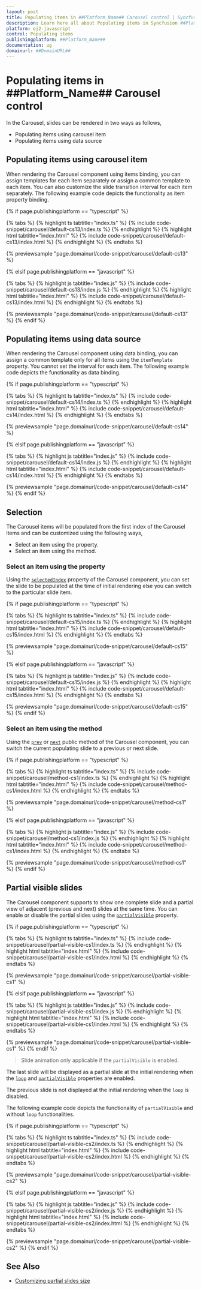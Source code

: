 ```yaml
---
layout: post
title: Populating items in ##Platform_Name## Carousel control | Syncfusion
description: Learn here all about Populating items in Syncfusion ##Platform_Name## Carousel control of Syncfusion Essential JS 2 and more.
platform: ej2-javascript
control: Populating items 
publishingplatform: ##Platform_Name##
documentation: ug
domainurl: ##DomainURL##
---
```


# Populating items in ##Platform_Name## Carousel control

In the Carousel, slides can be rendered in two ways as follows,

* Populating items using carousel item
* Populating items using data source

## Populating items using carousel item

When rendering the Carousel component using items binding, you can assign templates for each item separately or assign a common template to each item. You can also customize the slide transition interval for each item separately. The following example code depicts the functionality as item property binding.

{% if page.publishingplatform == "typescript" %}

 {% tabs %}
{% highlight ts tabtitle="index.ts" %}
{% include code-snippet/carousel/default-cs13/index.ts %}
{% endhighlight %}
{% highlight html tabtitle="index.html" %}
{% include code-snippet/carousel/default-cs13/index.html %}
{% endhighlight %}
{% endtabs %}
        
{% previewsample "page.domainurl/code-snippet/carousel/default-cs13" %}

{% elsif page.publishingplatform == "javascript" %}

{% tabs %}
{% highlight js tabtitle="index.js" %}
{% include code-snippet/carousel/default-cs13/index.js %}
{% endhighlight %}
{% highlight html tabtitle="index.html" %}
{% include code-snippet/carousel/default-cs13/index.html %}
{% endhighlight %}
{% endtabs %}

{% previewsample "page.domainurl/code-snippet/carousel/default-cs13" %}
{% endif %}

## Populating items using data source

When rendering the Carousel component using data binding, you can assign a common template only for all items using the `itemTemplate` property. You cannot set the interval for each item. The following example code depicts the functionality as data binding.

{% if page.publishingplatform == "typescript" %}

 {% tabs %}
{% highlight ts tabtitle="index.ts" %}
{% include code-snippet/carousel/default-cs14/index.ts %}
{% endhighlight %}
{% highlight html tabtitle="index.html" %}
{% include code-snippet/carousel/default-cs14/index.html %}
{% endhighlight %}
{% endtabs %}
        
{% previewsample "page.domainurl/code-snippet/carousel/default-cs14" %}

{% elsif page.publishingplatform == "javascript" %}

{% tabs %}
{% highlight js tabtitle="index.js" %}
{% include code-snippet/carousel/default-cs14/index.js %}
{% endhighlight %}
{% highlight html tabtitle="index.html" %}
{% include code-snippet/carousel/default-cs14/index.html %}
{% endhighlight %}
{% endtabs %}

{% previewsample "page.domainurl/code-snippet/carousel/default-cs14" %}
{% endif %}

## Selection

The Carousel items will be populated from the first index of the Carousel items and can be customized using the following ways,

* Select an item using the property.
* Select an item using the method.

### Select an item using the property

Using the [`selectedIndex`](../api/carousel/#selectedindex) property of the Carousel component, you can set the slide to be populated at the time of initial rendering else you can switch to the particular slide item.

{% if page.publishingplatform == "typescript" %}

 {% tabs %}
{% highlight ts tabtitle="index.ts" %}
{% include code-snippet/carousel/default-cs15/index.ts %}
{% endhighlight %}
{% highlight html tabtitle="index.html" %}
{% include code-snippet/carousel/default-cs15/index.html %}
{% endhighlight %}
{% endtabs %}
        
{% previewsample "page.domainurl/code-snippet/carousel/default-cs15" %}

{% elsif page.publishingplatform == "javascript" %}

{% tabs %}
{% highlight js tabtitle="index.js" %}
{% include code-snippet/carousel/default-cs15/index.js %}
{% endhighlight %}
{% highlight html tabtitle="index.html" %}
{% include code-snippet/carousel/default-cs15/index.html %}
{% endhighlight %}
{% endtabs %}

{% previewsample "page.domainurl/code-snippet/carousel/default-cs15" %}
{% endif %}

### Select an item using the method

Using the [`prev`](../api/carousel/#prev) or [`next`](../api/carousel/#next) public method of the Carousel component, you can switch the current populating slide to a previous or next slide.

{% if page.publishingplatform == "typescript" %}

 {% tabs %}
{% highlight ts tabtitle="index.ts" %}
{% include code-snippet/carousel/method-cs1/index.ts %}
{% endhighlight %}
{% highlight html tabtitle="index.html" %}
{% include code-snippet/carousel/method-cs1/index.html %}
{% endhighlight %}
{% endtabs %}
        
{% previewsample "page.domainurl/code-snippet/carousel/method-cs1" %}

{% elsif page.publishingplatform == "javascript" %}

{% tabs %}
{% highlight js tabtitle="index.js" %}
{% include code-snippet/carousel/method-cs1/index.js %}
{% endhighlight %}
{% highlight html tabtitle="index.html" %}
{% include code-snippet/carousel/method-cs1/index.html %}
{% endhighlight %}
{% endtabs %}

{% previewsample "page.domainurl/code-snippet/carousel/method-cs1" %}
{% endif %}

## Partial visible slides

The Carousel component supports to show one complete slide and a partial view of adjacent (previous and next) slides at the same time. You can enable or disable the partial slides using the [`partialVisible`](../api/carousel/#partialVisible) property.

{% if page.publishingplatform == "typescript" %}

 {% tabs %}
{% highlight ts tabtitle="index.ts" %}
{% include code-snippet/carousel/partial-visible-cs1/index.ts %}
{% endhighlight %}
{% highlight html tabtitle="index.html" %}
{% include code-snippet/carousel/partial-visible-cs1/index.html %}
{% endhighlight %}
{% endtabs %}
        
{% previewsample "page.domainurl/code-snippet/carousel/partial-visible-cs1" %}

{% elsif page.publishingplatform == "javascript" %}

{% tabs %}
{% highlight js tabtitle="index.js" %}
{% include code-snippet/carousel/partial-visible-cs1/index.js %}
{% endhighlight %}
{% highlight html tabtitle="index.html" %}
{% include code-snippet/carousel/partial-visible-cs1/index.html %}
{% endhighlight %}
{% endtabs %}

{% previewsample "page.domainurl/code-snippet/carousel/partial-visible-cs1" %}
{% endif %}

> Slide animation only applicable if the `partialVisible` is enabled.

The last slide will be displayed as a partial slide at the initial rendering when the [`loop`](../api/carousel/#loop) and [`partialVisible`](../api/carousel/#partialVisible) properties are enabled.

The previous slide is not displayed at the initial rendering when the `loop` is disabled.

The following example code depicts the functionality of `partialVisible` and without `loop` functionalities.

{% if page.publishingplatform == "typescript" %}

 {% tabs %}
{% highlight ts tabtitle="index.ts" %}
{% include code-snippet/carousel/partial-visible-cs2/index.ts %}
{% endhighlight %}
{% highlight html tabtitle="index.html" %}
{% include code-snippet/carousel/partial-visible-cs2/index.html %}
{% endhighlight %}
{% endtabs %}
        
{% previewsample "page.domainurl/code-snippet/carousel/partial-visible-cs2" %}

{% elsif page.publishingplatform == "javascript" %}

{% tabs %}
{% highlight js tabtitle="index.js" %}
{% include code-snippet/carousel/partial-visible-cs2/index.js %}
{% endhighlight %}
{% highlight html tabtitle="index.html" %}
{% include code-snippet/carousel/partial-visible-cs2/index.html %}
{% endhighlight %}
{% endtabs %}

{% previewsample "page.domainurl/code-snippet/carousel/partial-visible-cs2" %}
{% endif %}

## See Also

* [Customizing partial slides size](./styles-and-appearance/#customizing-partial-slides-size)
